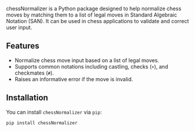 chessNormalizer is a Python package designed to help normalize chess moves by matching them to a list of legal moves in Standard Algebraic Notation (SAN). It can be used in chess applications to validate and correct user input.

## Features

- Normalize chess move input based on a list of legal moves.
- Supports common notations including castling, checks (`+`), and checkmates (`#`).
- Raises an informative error if the move is invalid.

## Installation

You can install `chessNormalizer` via `pip`:

```bash
pip install chessNormalizer
